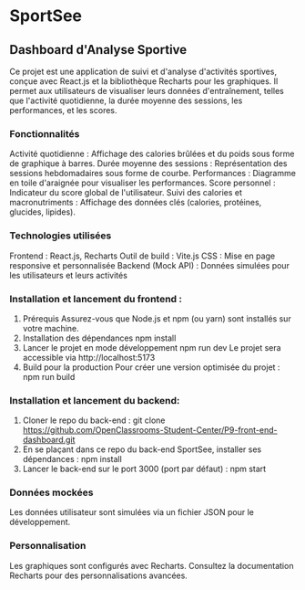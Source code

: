 # SportSee
## Dashboard d'Analyse Sportive
Ce projet est une application de suivi et d'analyse d'activités sportives, conçue avec React.js et la bibliothèque Recharts pour les graphiques. Il permet aux utilisateurs de visualiser leurs données d'entraînement, telles que l'activité quotidienne, la durée moyenne des sessions, les performances, et les scores.

### Fonctionnalités
Activité quotidienne : Affichage des calories brûlées et du poids sous forme de graphique à barres.
Durée moyenne des sessions : Représentation des sessions hebdomadaires sous forme de courbe.
Performances : Diagramme en toile d'araignée pour visualiser les performances.
Score personnel : Indicateur du score global de l'utilisateur.
Suivi des calories et macronutriments : Affichage des données clés (calories, protéines, glucides, lipides).

### Technologies utilisées
Frontend : React.js, Recharts
Outil de build : Vite.js
CSS : Mise en page responsive et personnalisée
Backend (Mock API) : Données simulées pour les utilisateurs et leurs activités

### Installation et lancement du frontend :
1. Prérequis
Assurez-vous que Node.js et npm (ou yarn) sont installés sur votre machine.
2. Installation des dépendances
npm install
3. Lancer le projet en mode développement
npm run dev
Le projet sera accessible via http://localhost:5173
4. Build pour la production
Pour créer une version optimisée du projet :
npm run build

### Installation et lancement du backend:
1. Cloner le repo du back-end : git clone https://github.com/OpenClassrooms-Student-Center/P9-front-end-dashboard.git
2. En se plaçant dans ce repo du back-end SportSee, installer ses dépendances :
 npm install
3. Lancer le back-end sur le port 3000 (port par défaut) :
 npm start

 
### Données mockées
Les données utilisateur sont simulées via un fichier JSON pour le développement.

### Personnalisation
Les graphiques sont configurés avec Recharts. Consultez la documentation Recharts pour des personnalisations avancées.
